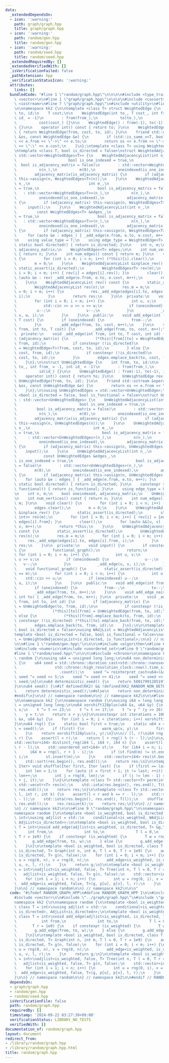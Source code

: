 ```yaml
---
data:
  _extendedDependsOn:
  - icon: ':warning:'
    path: graph/graph.hpp
    title: graph/graph.hpp
  - icon: ':warning:'
    path: random/gen.hpp
    title: random/gen.hpp
  - icon: ':warning:'
    path: random/seed.hpp
    title: random/seed.hpp
  _extendedRequiredBy: []
  _extendedVerifiedWith: []
  _isVerificationFailed: false
  _pathExtension: hpp
  _verificationStatusIcon: ':warning:'
  attributes:
    links: []
  bundledCode: "#line 1 \"random/graph.hpp\"\n\n\n\n#include <type_traits>\n#include\
    \ <vector>\n\n#line 1 \"graph/graph.hpp\"\n\n\n\n#include <cassert>\n#include\
    \ <iostream>\n#line 7 \"graph/graph.hpp\"\n#include <utility>\n#line 9 \"graph/graph.hpp\"\
    \n\nnamespace kk2 {\n\ntemplate <class T> struct WeightedEdge {\n    int from,\
    \ to, id;\n    T cost;\n\n    WeightedEdge(int to_, T cost_, int from_ = -1, int\
    \ id_ = -1)\n        : from(from_),\n          to(to_),\n          id(id_),\n\
    \          cost(cost_) {}\n\n    WeightedEdge() : from(-1), to(-1), id(-1), cost(0)\
    \ {}\n\n    operator int() const { return to; }\n\n    WeightedEdge rev() const\
    \ { return WeightedEdge(from, cost, to, id); }\n\n    friend std::ostream &operator<<(std::ostream\
    \ &os, const WeightedEdge &e) {\n        if (std::is_same_v<T, bool>) return os\
    \ << e.from << \"->\" << e.to;\n        return os << e.from << \"->\" << e.to\
    \ << \":\" << e.cost;\n    }\n};\ntemplate <class T> using WeightedEdges = std::vector<WeightedEdge<T>>;\n\
    \ntemplate <class T, bool is_directed = false>\nstruct WeightedAdjacencyList :\
    \ std::vector<WeightedEdges<T>> {\n    WeightedAdjacencyList(int n_ = 0,\n   \
    \                       bool is_one_indexed = true,\n                        \
    \  bool is_adjacency_matrix = false)\n        : std::vector<WeightedEdges<T>>(n_),\n\
    \          n(n_),\n          m(0),\n          oneindexed(is_one_indexed),\n  \
    \        adjacency_matrix(is_adjacency_matrix) {\n        if (adjacency_matrix)\
    \ this->assign(n, WeightedEdges<T>(n));\n    }\n\n    WeightedAdjacencyList(int\
    \ n_,\n                          int m_,\n                          bool is_one_indexed\
    \ = true,\n                          bool is_adjacency_matrix = false)\n     \
    \   : std::vector<WeightedEdges<T>>(n_),\n          n(n_),\n          m(m_),\n\
    \          oneindexed(is_one_indexed),\n          adjacency_matrix(is_adjacency_matrix)\
    \ {\n        if (adjacency_matrix) this->assign(n, WeightedEdges<T>(n));\n   \
    \     input();\n    }\n\n    WeightedAdjacencyList(int n_,\n                 \
    \         const WeightedEdges<T> &edges_,\n                          bool is_one_indexed\
    \ = true,\n                          bool is_adjacency_matrix = false)\n     \
    \   : std::vector<WeightedEdges<T>>(n_),\n          n(n_),\n          m(0),\n\
    \          oneindexed(is_one_indexed),\n          adjacency_matrix(is_adjacency_matrix)\
    \ {\n        if (adjacency_matrix) this->assign(n, WeightedEdges<T>(n));\n   \
    \     for (auto &e : edges_) { _add_edge(e.from, e.to, e.cost, m++); }\n    }\n\
    \n    using value_type = T;\n    using edge_type = WeightedEdge<T>;\n\n    constexpr\
    \ static bool directed() { return is_directed; }\n\n    int n, m;\n    bool oneindexed,\
    \ adjacency_matrix;\n    WeightedEdges<T> edges;\n\n    int num_vertices() const\
    \ { return n; }\n\n    int num_edges() const { return m; }\n\n    void clear()\
    \ {\n        for (int i = 0; i < n; i++) (*this)[i].clear();\n        edges.clear();\n\
    \        m = 0;\n    }\n\n    WeightedAdjacencyList &inplace_rev() {\n       \
    \ static_assert(is_directed);\n        WeightedEdges<T> rev(m);\n        for (int\
    \ i = 0; i < m; i++) { rev[i] = edges[i].rev(); }\n        clear();\n        for\
    \ (auto &e : rev) _add_edge(e.from, e.to, e.cost, m++);\n        return *this;\n\
    \    }\n\n    WeightedAdjacencyList rev() const {\n        static_assert(is_directed);\n\
    \        WeightedAdjacencyList res(n);\n        res.m = m;\n        for (int i\
    \ = 0; i < m; i++) {\n            res._add_edge(edges[i].to, edges[i].from, edges[i].cost,\
    \ i);\n        }\n        return res;\n    }\n\n  private:\n    void input() {\n\
    \        for (int i = 0; i < m; i++) {\n            int u, v;\n            T w;\n\
    \            std::cin >> u >> v >> w;\n            if (oneindexed) {\n       \
    \         u--;\n                v--;\n            }\n            _add_edge(u,\
    \ v, w, i);\n        }\n    }\n\n  public:\n    void add_edge(int from, int to,\
    \ T cost) {\n        if (oneindexed) {\n            from--;\n            to--;\n\
    \        }\n        _add_edge(from, to, cost, m++);\n    }\n\n    void add_edge_naive(int\
    \ from, int to, T cost) {\n        _add_edge(from, to, cost, m++);\n    }\n\n\
    \  private:\n    void _add_edge(int from, int to, T cost, int id) {\n        if\
    \ (adjacency_matrix) {\n            (*this)[from][to] = WeightedEdge<T>(to, cost,\
    \ from, id);\n            if constexpr (!is_directed)\n                (*this)[to][from]\
    \ = WeightedEdge<T>(from, cost, to, id);\n        } else {\n            (*this)[from].emplace_back(to,\
    \ cost, from, id);\n            if constexpr (!is_directed)\n                (*this)[to].emplace_back(from,\
    \ cost, to, id);\n        }\n        edges.emplace_back(to, cost, from, id);\n\
    \    }\n};\n\nstruct UnWeightedEdge {\n    int from, to, id;\n\n    UnWeightedEdge(int\
    \ to_, int from_ = -1, int id_ = -1)\n        : from(from_),\n          to(to_),\n\
    \          id(id_) {}\n\n    UnWeightedEdge() : from(-1), to(-1), id(-1) {}\n\n\
    \    operator int() const { return to; }\n\n    UnWeightedEdge rev() const { return\
    \ UnWeightedEdge(from, to, id); }\n\n    friend std::ostream &operator<<(std::ostream\
    \ &os, const UnWeightedEdge &e) {\n        return os << e.from << \"->\" << e.to;\n\
    \    }\n};\n\nusing UnWeightedEdges = std::vector<UnWeightedEdge>;\n\ntemplate\
    \ <bool is_directed = false, bool is_functional = false>\nstruct UnWeightedAdjacencyList\
    \ : std::vector<UnWeightedEdges> {\n    UnWeightedAdjacencyList(int n_ = 0,\n\
    \                            bool is_one_indexed = true,\n                   \
    \         bool is_adjacency_matrix = false)\n        : std::vector<UnWeightedEdges>(n_),\n\
    \          n(n_),\n          m(0),\n          oneindexed(is_one_indexed),\n  \
    \        adjacency_matrix(is_adjacency_matrix) {\n        if (adjacency_matrix)\
    \ this->assign(n, UnWeightedEdges(n));\n    }\n\n    UnWeightedAdjacencyList(int\
    \ n_,\n                            int m_,\n                            bool is_one_indexed\
    \ = true,\n                            bool is_adjacency_matrix = false)\n   \
    \     : std::vector<UnWeightedEdges>(n_),\n          n(n_),\n          m(m_),\n\
    \          oneindexed(is_one_indexed),\n          adjacency_matrix(is_adjacency_matrix)\
    \ {\n        if (adjacency_matrix) this->assign(n, UnWeightedEdges(n));\n    \
    \    input();\n    }\n\n    UnWeightedAdjacencyList(int n_,\n                \
    \            const UnWeightedEdges &edges_,\n                            bool\
    \ is_one_indexed = true,\n                            bool is_adjacency_matrix\
    \ = false)\n        : std::vector<UnWeightedEdges>(n_),\n          n(n_),\n  \
    \        m(0),\n          oneindexed(is_one_indexed),\n          adjacency_matrix(is_adjacency_matrix)\
    \ {\n        if (adjacency_matrix) this->assign(n, UnWeightedEdges(n));\n    \
    \    for (auto &e : edges_) { _add_edge(e.from, e.to, m++); }\n    }\n\n    constexpr\
    \ static bool directed() { return is_directed; }\n\n    constexpr static bool\
    \ functional() { return is_functional; }\n\n    using edge_type = UnWeightedEdge;\n\
    \n    int n, m;\n    bool oneindexed, adjacency_matrix;\n    UnWeightedEdges edges;\n\
    \n    int num_vertices() const { return n; }\n\n    int num_edges() const { return\
    \ m; }\n\n    void clear() {\n        for (int i = 0; i < n; i++) (*this)[i].clear();\n\
    \        edges.clear();\n        m = 0;\n    }\n\n    UnWeightedAdjacencyList\
    \ &inplace_rev() {\n        static_assert(is_directed);\n        std::vector<std::pair<int,\
    \ int>> rev(m);\n        for (int i = 0; i < m; i++) { rev[i] = {edges[i].to,\
    \ edges[i].from}; }\n        clear();\n        for (auto &&[u, v] : rev) _add_edge(u,\
    \ v, m++);\n        return *this;\n    }\n\n    UnWeightedAdjacencyList rev()\
    \ const {\n        static_assert(is_directed);\n        UnWeightedAdjacencyList\
    \ res(n);\n        res.m = m;\n        for (int i = 0; i < m; i++) {\n       \
    \     res._add_edge(edges[i].to, edges[i].from, i);\n        }\n        return\
    \ res;\n    }\n\n  private:\n    void input() {\n        if constexpr (is_functional)\
    \ {\n            functional_graph();\n            return;\n        }\n       \
    \ for (int i = 0; i < m; i++) {\n            int u, v;\n            std::cin >>\
    \ u >> v;\n            if (oneindexed) {\n                u--;\n             \
    \   v--;\n            }\n            _add_edge(u, v, i);\n        }\n    }\n\n\
    \    void functional_graph() {\n        static_assert(is_directed);\n        assert(n\
    \ == m);\n        for (int i = 0; i < n; i++) {\n            int u;\n        \
    \    std::cin >> u;\n            if (oneindexed) u--;\n            _add_edge(i,\
    \ u, i);\n        }\n    }\n\n  public:\n    void add_edge(int from, int to) {\n\
    \        if (oneindexed) {\n            from--;\n            to--;\n        }\n\
    \        _add_edge(from, to, m++);\n    }\n\n    void add_edge_naive(int from,\
    \ int to) { _add_edge(from, to, m++); }\n\n  private:\n    void _add_edge(int\
    \ from, int to, int id) {\n        if (adjacency_matrix) {\n            (*this)[from][to]\
    \ = UnWeightedEdge(to, from, id);\n\n            if constexpr (!is_directed)\n\
    \                (*this)[to][from] = UnWeightedEdge(from, to, id);\n        }\
    \ else {\n            (*this)[from].emplace_back(to, from, id);\n            if\
    \ constexpr (!is_directed) (*this)[to].emplace_back(from, to, id);\n        }\n\
    \        edges.emplace_back(to, from, id);\n    }\n};\n\n\ntemplate <class T,\
    \ bool is_directed = false>\nusing WAdjList = WeightedAdjacencyList<T, is_directed>;\n\
    template <bool is_directed = false, bool is_functional = false>\nusing AdjList\
    \ = UnWeightedAdjacencyList<is_directed, is_functional>;\n\n} // namespace kk2\n\
    \n\n#line 1 \"random/gen.hpp\"\n\n\n\n#include <algorithm>\n#line 6 \"random/gen.hpp\"\
    \n#include <numeric>\n#include <unordered_set>\n#line 9 \"random/gen.hpp\"\n\n\
    #line 1 \"random/seed.hpp\"\n\n\n\n#include <chrono>\n\nnamespace kk2 {\n\nnamespace\
    \ random {\n\nusing u64 = unsigned long long;\n\nu64 non_deterministic_seed()\
    \ {\n    u64 seed = std::chrono::duration_cast<std::chrono::nanoseconds>(\n  \
    \                 std::chrono::high_resolution_clock::now().time_since_epoch())\n\
    \                   .count();\n    seed ^= reinterpret_cast<u64>(&seed);\n   \
    \ seed ^= seed << 5;\n    seed ^= seed >> 41;\n    seed ^= seed << 20;\n    return\
    \ seed;\n}\n\nu64 deterministic_seed() {\n    return 5801799128519729247ull;\n\
    }\n\nu64 seed() {\n#if defined(KK2) && !defined(KK2_RANDOM_NON_DETERMINISTIC)\n\
    \    return deterministic_seed();\n#else\n    return non_deterministic_seed();\n\
    #endif\n}\n\n} // namespace random\n\n} // namespace kk2\n\n\n#line 11 \"random/gen.hpp\"\
    \n\nnamespace kk2 {\n\nnamespace random {\n\nusing i64 = long long;\nusing u64\
    \ = unsigned long long;\n\nu64 xorshift128plus(u64 &x, u64 &y) {\n    u64 t =\
    \ x;\n    t ^= t << 23;\n    t ^= t >> 17;\n    t ^= y ^ (y >> 26);\n    x = y;\n\
    \    y = t;\n    return x + y;\n}\n\nconstexpr int iterations = 100;\n\nvoid warm_up(u64\
    \ &x, u64 &y) {\n    for (int i = 0; i < iterations; i++) xorshift128plus(x, y);\n\
    }\n\nu64 rng() {\n    static bool first = true;\n    static u64 x = seed(), y\
    \ = seed();\n    if (first) {\n        warm_up(x, y);\n        first = false;\n\
    \    }\n    return xorshift128plus(x, y);\n}\n\n// [l, r)\ni64 rng(i64 l, i64\
    \ r) {\n    assert(l < r);\n    return l + rng() % (r - l);\n}\n\n// [l, r)\n\
    std::vector<i64> distinct_rng(i64 l, i64 r, i64 n) {\n    assert(l < r and n <=\
    \ r - l);\n    std::unordered_set<i64> st;\n    for (i64 i = n; i; --i) {\n  \
    \      i64 m = rng(l, r + 1 - i);\n        if (st.find(m) != st.end()) m = r -\
    \ i;\n        st.insert(m);\n    }\n    std::vector<i64> res(st.begin(), st.end());\n\
    \    std::sort(res.begin(), res.end());\n    return res;\n}\n\ntemplate <class\
    \ Iter> void shuffle(Iter first, Iter last) {\n    if (first == last) return;\n\
    \    int len = 1;\n    for (auto it = first + 1; it != last; ++it) {\n       \
    \ len++;\n        int j = rng(0, len);\n        if (j != len - 1) std::iter_swap(first\
    \ + j, it);\n    }\n}\n\ntemplate <class T> std::vector<T> perm(int n) {\n   \
    \ std::vecotr<T> res(n);\n    std::iota(res.begin(), res.end(), T(0));\n    shuffle(res.begin(),\
    \ res.end());\n    return res;\n}\n\ntemplate <class T> std::vector<T> choices(int\
    \ l, int r, int k) {\n    assert(l < r and k <= r - l);\n    std::vector<T> res(r\
    \ - l);\n    std::iota(res.begin(), res.end(), T(l));\n    shuffle(res.begin(),\
    \ res.end());\n    res.resize(k);\n    return res;\n}\n\n} // namespace random\n\
    \n} // namespace kk2\n\n\n#line 9 \"random/graph.hpp\"\n\nnamespace kk2 {\n\n\
    namespace random {\n\ntemplate <bool is_weighted, bool is_directed, class T =\
    \ int>\nusing adjlist = std::\n    conditional<is_weighted, WAdjList<T, is_directed>,\
    \ AdjList<is_directed>>;\n\ntemplate <bool is_weighted, bool is_directed, class\
    \ T = int>\nvoid add_edge(adjlist<is_weighted, is_directed, T> &g,\n         \
    \     int from,\n              int to,\n              T l = 0,\n             \
    \ T r = 1e9) {\n    if constexpr (is_weighted) {\n        T w = rng(l, r);\n \
    \       g.add_edge(from, to, w);\n    } else {\n        g.add_edge(from, to);\n\
    \    }\n}\n\ntemplate <bool is_weighted, bool is_directed, class T = int>\nadjlist<is_weighted,\
    \ is_directed, T> Graph(int n, int m, T l = 0, T r = 1e9) {\n    adjlist<is_weighted,\
    \ is_directed, T> g(n, false);\n    for (int i = 0; i < m; i++) {\n        int\
    \ u = rng(0, n), v = rng(0, n);\n        add_edge<is_weighted, is_directed, T>(g,\
    \ u, v, l, r);\n    }\n    return g;\n}\n\ntemplate <bool is_weighted, class T\
    \ = int>\nadjlist<is_weighted, false, T> Tree(int n, T l = 0, T r = 1e9) {\n \
    \   adjlist<is_weighted, false, T> g(n, false);\n    std::vector<int> p = perm<int>(n);\n\
    \    for (int i = 1; i < n; i++) {\n        int u = rng(0, i), v = i;\n      \
    \  add_edge<is_weighted, false, T>(g, p[u], p[v], l, r);\n    }\n    return g;\n\
    }\n\n} // namespace random\n\n} // namespace kk2\n\n\n"
  code: "#ifndef RANDOM_GRAPH_HPP\n#define RANDOM_GRAPH_HPP 1\n\n#include <type_traits>\n\
    #include <vector>\n\n#include \"../graph/graph.hpp\"\n#include \"gen.hpp\"\n\n\
    namespace kk2 {\n\nnamespace random {\n\ntemplate <bool is_weighted, bool is_directed,\
    \ class T = int>\nusing adjlist = std::\n    conditional<is_weighted, WAdjList<T,\
    \ is_directed>, AdjList<is_directed>>;\n\ntemplate <bool is_weighted, bool is_directed,\
    \ class T = int>\nvoid add_edge(adjlist<is_weighted, is_directed, T> &g,\n   \
    \           int from,\n              int to,\n              T l = 0,\n       \
    \       T r = 1e9) {\n    if constexpr (is_weighted) {\n        T w = rng(l, r);\n\
    \        g.add_edge(from, to, w);\n    } else {\n        g.add_edge(from, to);\n\
    \    }\n}\n\ntemplate <bool is_weighted, bool is_directed, class T = int>\nadjlist<is_weighted,\
    \ is_directed, T> Graph(int n, int m, T l = 0, T r = 1e9) {\n    adjlist<is_weighted,\
    \ is_directed, T> g(n, false);\n    for (int i = 0; i < m; i++) {\n        int\
    \ u = rng(0, n), v = rng(0, n);\n        add_edge<is_weighted, is_directed, T>(g,\
    \ u, v, l, r);\n    }\n    return g;\n}\n\ntemplate <bool is_weighted, class T\
    \ = int>\nadjlist<is_weighted, false, T> Tree(int n, T l = 0, T r = 1e9) {\n \
    \   adjlist<is_weighted, false, T> g(n, false);\n    std::vector<int> p = perm<int>(n);\n\
    \    for (int i = 1; i < n; i++) {\n        int u = rng(0, i), v = i;\n      \
    \  add_edge<is_weighted, false, T>(g, p[u], p[v], l, r);\n    }\n    return g;\n\
    }\n\n} // namespace random\n\n} // namespace kk2\n\n#endif // RANDOM_GRAPH_HPP\n"
  dependsOn:
  - graph/graph.hpp
  - random/gen.hpp
  - random/seed.hpp
  isVerificationFile: false
  path: random/graph.hpp
  requiredBy: []
  timestamp: '2024-09-22 03:27:30+09:00'
  verificationStatus: LIBRARY_NO_TESTS
  verifiedWith: []
documentation_of: random/graph.hpp
layout: document
redirect_from:
- /library/random/graph.hpp
- /library/random/graph.hpp.html
title: random/graph.hpp
---
```

